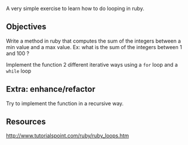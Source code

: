 A very simple exercise to learn how to do looping in ruby.

## Objectives

Write a method in ruby that computes the sum of the integers between a min value and a max value.
Ex: what is the sum of the integers between 1 and 100 ?

Implement the function 2 different iterative ways using a `for` loop and a `while` loop 

## Extra: enhance/refactor
Try to implement the function in a recursive way.

## Resources
http://www.tutorialspoint.com/ruby/ruby_loops.htm